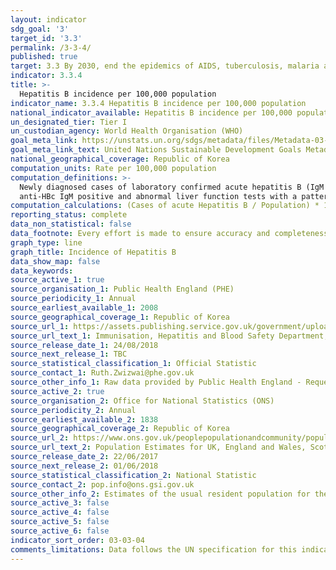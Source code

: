 ```yaml
---
layout: indicator
sdg_goal: '3'
target_id: '3.3'
permalink: /3-3-4/
published: true
target: 3.3 By 2030, end the epidemics of AIDS, tuberculosis, malaria and neglected tropical diseases and combat hepatitis, water-borne diseases and other communicable diseases
indicator: 3.3.4
title: >-
  Hepatitis B incidence per 100,000 population
indicator_name: 3.3.4 Hepatitis B incidence per 100,000 population
national_indicator_available: Hepatitis B incidence per 100,000 population
un_designated_tier: Tier I
un_custodian_agency: World Health Organisation (WHO)
goal_meta_link: https://unstats.un.org/sdgs/metadata/files/Metadata-03-03-04.pdf
goal_meta_link_text: United Nations Sustainable Development Goals Metadata (PDF 866 KB)
national_geographical_coverage: Republic of Korea
computation_units: Rate per 100,000 population
computation_definitions: >-
  Newly diagnosed cases of laboratory confirmed acute hepatitis B (IgM positive). Data was extracted using "date entered" on cases from Health Protection teams data or "sample date" for cases from laboratory reports. The surveillance definition for acute hepatitis B  is “HBsAg positive,
  anti-HBc IgM positive and abnormal liver function tests with a pattern consistent with acute viral hepatitis.”
computation_calculations: (Cases of acute Hepatitis B / Population) * 100,000
reporting_status: complete
data_non_statistical: false
data_footnote: Every effort is made to ensure accuracy and completeness of the data. At a national level, data are ‘de-duplicated’ to prevent double counting of the same individual.
graph_type: line
graph_title: Incidence of Hepatitis B
data_show_map: false
data_keywords:  
source_active_1: true
source_organisation_1: Public Health England (PHE)
source_periodicity_1: Annual
source_earliest_available_1: 2008
source_geographical_coverage_1: Republic of Korea
source_url_1: https://assets.publishing.service.gov.uk/government/uploads/system/uploads/attachment_data/file/736145/hpr3118_hepB.pdf
source_url_text_1: Immunisation, Hepatitis and Blood Safety Department, National Infection Service, Centre for Infectious Disease Surveillance and Control, Public Health England. Acute Hepatitis B dataset, compiled from laboratory and Health Protection Team reports
source_release_date_1: 24/08/2018
source_next_release_1: TBC
source_statistical_classification_1: Official Statistic
source_contact_1: Ruth.Zwizwai@phe.gov.uk
source_other_info_1: Raw data provided by Public Health England - Requested from source report
source_active_2: true
source_organisation_2: Office for National Statistics (ONS)
source_periodicity_2: Annual
source_earliest_available_2: 1838
source_geographical_coverage_2: Republic of Korea
source_url_2: https://www.ons.gov.uk/peoplepopulationandcommunity/populationandmigration/populationestimates/datasets/populationestimatesforukenglandandwalesscotlandandnorthernireland
source_url_text_2: Population Estimates for UK, England and Wales, Scotland and Northern Ireland
source_release_date_2: 22/06/2017
source_next_release_2: 01/06/2018
source_statistical_classification_2: National Statistic
source_contact_2: pop.info@ons.gsi.gov.uk
source_other_info_2: Estimates of the usual resident population for the UK as at 30 June of the reference year. Provided by administrative area, single year of age and sex
source_active_3: false
source_active_4: false
source_active_5: false
source_active_6: false
indicator_sort_order: 03-03-04
comments_limitations: Data follows the UN specification for this indicator. This indicator has been identified in collaboration with topic experts.
---
```

